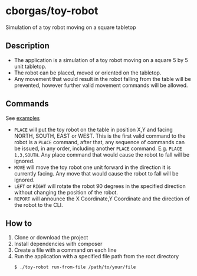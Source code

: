 # cborgas/toy-robot
Simulation of a toy robot moving on a square tabletop

## Description
- The application is a simulation of a toy robot moving on a square 5 by 5 unit tabletop.
- The robot can be placed, moved or oriented on the tabletop.
- Any movement that would result in the robot falling from the table will be prevented, 
  however further valid movement commands will be allowed.

## Commands
See [examples](docs/EXAMPLES.md)
- `PLACE` will put the toy robot on the table in position X,Y and facing NORTH,
  SOUTH, EAST or WEST. This is the first valid command to the robot is a `PLACE` command, 
  after that, any sequence of commands can be issued, in any order, including another `PLACE`
  command. E.g. `PLACE 1,3,SOUTH`. Any place command that would cause the robot to fall will be ignored.
- `MOVE` will move the toy robot one unit forward in the direction it is
  currently facing. Any move that would cause the robot to fall will be ignored.
- `LEFT` or `RIGHT` will rotate the robot 90 degrees in the specified direction
  without changing the position of the robot.
- `REPORT` will announce the X Coordinate,Y Coordinate and the direction of the robot to the CLI.


## How to
1. Clone or download the project
2. Install dependencies with composer
3. Create a file with a command on each line
4. Run the application with a specified file path from the root directory
    ```shell script
    $ ./toy-robot run-from-file /path/to/your/file
    ```
